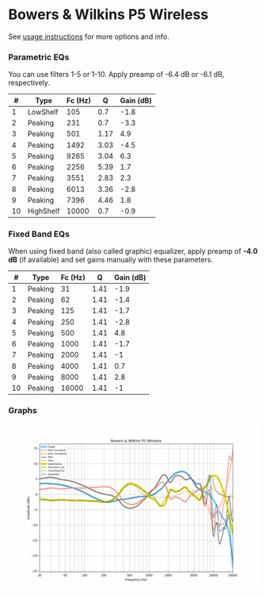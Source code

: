 # Bowers & Wilkins P5 Wireless
See [usage instructions](https://github.com/jaakkopasanen/AutoEq#usage) for more options and info.

### Parametric EQs
You can use filters 1-5 or 1-10. Apply preamp of -6.4 dB or -6.1 dB, respectively.

|   # | Type      |   Fc (Hz) |    Q |   Gain (dB) |
|-----|-----------|-----------|------|-------------|
|   1 | LowShelf  |       105 | 0.7  |        -1.8 |
|   2 | Peaking   |       231 | 0.7  |        -3.3 |
|   3 | Peaking   |       501 | 1.17 |         4.9 |
|   4 | Peaking   |      1492 | 3.03 |        -4.5 |
|   5 | Peaking   |      9265 | 3.04 |         6.3 |
|   6 | Peaking   |      2256 | 5.39 |         1.7 |
|   7 | Peaking   |      3551 | 2.83 |         2.3 |
|   8 | Peaking   |      6013 | 3.36 |        -2.8 |
|   9 | Peaking   |      7396 | 4.46 |         1.8 |
|  10 | HighShelf |     10000 | 0.7  |        -0.9 |

### Fixed Band EQs
When using fixed band (also called graphic) equalizer, apply preamp of **-4.0 dB** (if available) and set gains manually with these parameters.

|   # | Type    |   Fc (Hz) |    Q |   Gain (dB) |
|-----|---------|-----------|------|-------------|
|   1 | Peaking |        31 | 1.41 |        -1.9 |
|   2 | Peaking |        62 | 1.41 |        -1.4 |
|   3 | Peaking |       125 | 1.41 |        -1.7 |
|   4 | Peaking |       250 | 1.41 |        -2.8 |
|   5 | Peaking |       500 | 1.41 |         4.8 |
|   6 | Peaking |      1000 | 1.41 |        -1.7 |
|   7 | Peaking |      2000 | 1.41 |        -1   |
|   8 | Peaking |      4000 | 1.41 |         0.7 |
|   9 | Peaking |      8000 | 1.41 |         2.8 |
|  10 | Peaking |     16000 | 1.41 |        -1   |

### Graphs
![](./Bowers%20&%20Wilkins%20P5%20Wireless.png)
